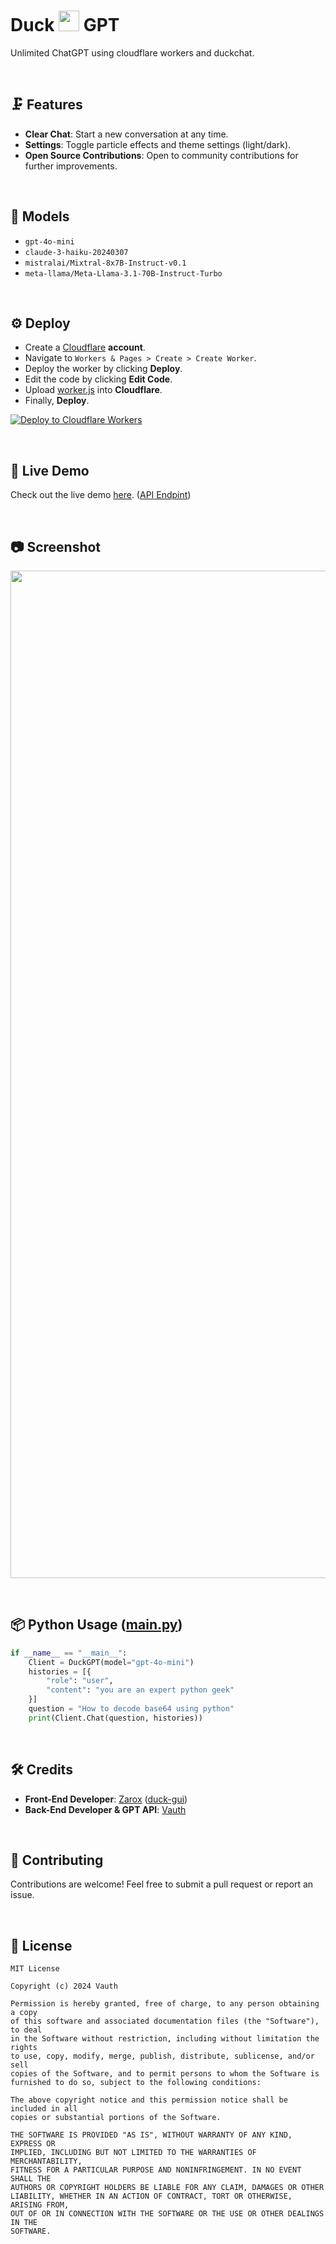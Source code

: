 <h1>Duck <a href="#Favicon"><img src="https://github.com/user-attachments/assets/b11de9df-f6b1-47a8-973f-cf66375748b9" width="33px"></a> GPT</h1>
<p>Unlimited ChatGPT using cloudflare workers and duckchat.</p>

<br>

## 🗜 Features
- **Clear Chat**: Start a new conversation at any time.
- **Settings**: Toggle particle effects and theme settings (light/dark).
- **Open Source Contributions**: Open to community contributions for further improvements.

<br>

## 📂 Models
- `gpt-4o-mini`
- `claude-3-haiku-20240307`
- `mistralai/Mixtral-8x7B-Instruct-v0.1`
- `meta-llama/Meta-Llama-3.1-70B-Instruct-Turbo`

<br>

## ⚙️ Deploy
- Create a [Cloudflare](https://www.cloudflare.com/) **account**.
- Navigate to `Workers & Pages > Create > Create Worker`.
- Deploy the worker by clicking **Deploy**.
- Edit the code by clicking **Edit Code**.
- Upload [worker.js](https://github.com/Vauth/duckgpt/blob/main/worker/worker.js) into **Cloudflare**.
- Finally, **Deploy**.

[![Deploy to Cloudflare Workers](https://deploy.workers.cloudflare.com/button)](https://deploy.workers.cloudflare.com/?url=https://github.com/vauth/duckgpt)

<br>

## 📡 Live Demo
Check out the live demo [here](https://duck.gpt-api.workers.dev). ([API Endpint](https://duck.gpt-api.workers.dev/chat/?prompt=hi&model=gpt-4o-mini))

<br>

## 📷 Screenshot
<a href="#Screenshot"><img src="https://github.com/user-attachments/assets/38f60b5a-6a31-42ed-9446-0ce44a06f20f" width="1612px"></a>

<br>

## 📦 Python Usage ([main.py](https://github.com/Vauth/duckgpt/blob/main/main.py))
```python
if __name__ == "__main__":
    Client = DuckGPT(model="gpt-4o-mini")
    histories = [{
        "role": "user",
        "content": "you are an expert python geek"
    }]
    question = "How to decode base64 using python"
    print(Client.Chat(question, histories))
```

<br>

## 🛠 Credits
- **Front-End Developer**: [Zarox](https://github.com/Zar0x) ([duck-gui](https://github.com/Zar0x/duck-gui))
- **Back-End Developer & GPT API**: [Vauth](https://github.com/Vauth)

<br>

## 🔗 Contributing
Contributions are welcome! Feel free to submit a pull request or report an issue.

<br>

## 🔎 License
```
MIT License

Copyright (c) 2024 Vauth

Permission is hereby granted, free of charge, to any person obtaining a copy
of this software and associated documentation files (the "Software"), to deal
in the Software without restriction, including without limitation the rights
to use, copy, modify, merge, publish, distribute, sublicense, and/or sell
copies of the Software, and to permit persons to whom the Software is
furnished to do so, subject to the following conditions:

The above copyright notice and this permission notice shall be included in all
copies or substantial portions of the Software.

THE SOFTWARE IS PROVIDED "AS IS", WITHOUT WARRANTY OF ANY KIND, EXPRESS OR
IMPLIED, INCLUDING BUT NOT LIMITED TO THE WARRANTIES OF MERCHANTABILITY,
FITNESS FOR A PARTICULAR PURPOSE AND NONINFRINGEMENT. IN NO EVENT SHALL THE
AUTHORS OR COPYRIGHT HOLDERS BE LIABLE FOR ANY CLAIM, DAMAGES OR OTHER
LIABILITY, WHETHER IN AN ACTION OF CONTRACT, TORT OR OTHERWISE, ARISING FROM,
OUT OF OR IN CONNECTION WITH THE SOFTWARE OR THE USE OR OTHER DEALINGS IN THE
SOFTWARE.
```
